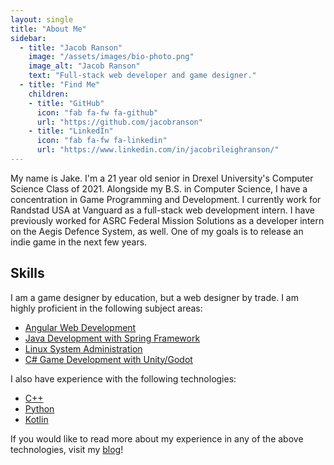 ```yaml
---
layout: single
title: "About Me"
sidebar:
  - title: "Jacob Ranson"
    image: "/assets/images/bio-photo.png"
    image_alt: "Jacob Ranson"
    text: "Full-stack web developer and game designer."
  - title: "Find Me"
    children:
    - title: "GitHub"
      icon: "fab fa-fw fa-github"
      url: "https://github.com/jacobranson"
    - title: "LinkedIn"
      icon: "fab fa-fw fa-linkedin"
      url: "https://www.linkedin.com/in/jacobrileighranson/"
---
```


My name is Jake. I'm a 21 year old senior in Drexel University's Computer Science Class of 2021. Alongside my B.S. in Computer Science, I have a concentration in Game Programming and Development. I currently work for Randstad USA at Vanguard as a full-stack web development intern. I have previously worked for ASRC Federal Mission Solutions as a developer intern on the Aegis Defence System, as well. One of my goals is to release an indie game in the next few years.

## Skills

I am a game designer by education, but a web designer by trade. I am highly proficient in the following subject areas:

* [Angular Web Development](experience/angular)
* [Java Development with Spring Framework](experience/java)
* [Linux System Administration](experience/linux)
* [C# Game Development with Unity/Godot](experience/game-dev)

I also have experience with the following technologies:

* [C++](experience/cpp)
* [Python](experience/python)
* [Kotlin](experience/kotlin)

If you would like to read more about my experience in any of the above technologies, visit my [blog](blog)!
